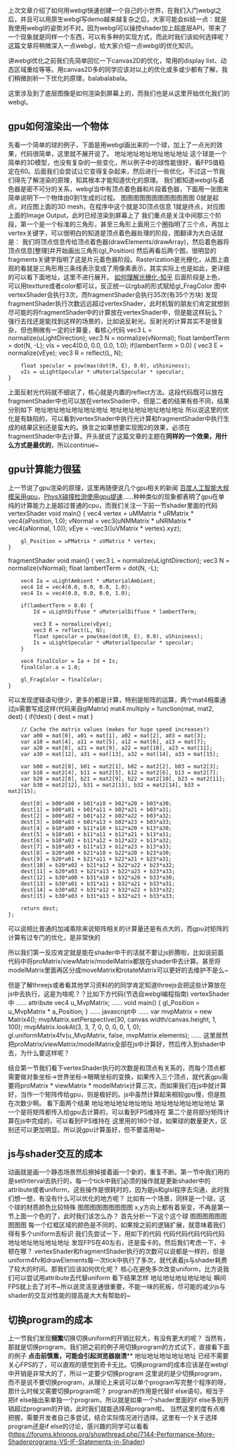 上次文章介绍了如何用webgl快速创建一个自己的小世界，在我们入门webgl之后，并且可以用原生webgl写demo越来越复杂之后，大家可能会纠结一点：就是我使用webgl的姿势对不对。因为webgl可以操控shader加上超底层API，带来了一个现象就是同样一个东西，可以有多种的实现方式，而此时我们该如何选择呢？这篇文章将稍微深入一点webgl，给大家介绍一点webgl的优化知识。

讲webgl优化之前我们先简单回忆一下canvas2D的优化，常用的display list、动态区域重绘等等。用canvas2D多的同学应该对以上的优化或多或少都有了解，我们稍微剖析一下优化的原理，balabalabala。

这里涉及到了底层图像是如何渲染到屏幕上的，而我们也是从这里开始优化我们的webgl。

## gpu如何渲染出一个物体
先看一个简单的球的例子，下面是用webgl画出来的一个球，加上了一点光的效果，代码很简单，这里就不展开说了。
地址地址地址地址地址地址
这个球是一个简单的3D模型，也没有复杂的一些变化，所以例子中的球性能很好，看FPS值稳定在60。后面我们会尝试让它变得复杂起来，然后进行一些优化，不过这一节我们得先了解渲染的原理，知其根本才能知道优化的原理。
我们都知道webgl与着色器是密不可分的关系，webgl当中有顶点着色器和片段着色器，下面用一张图来简单说明下一个物体由0到1生成的过程。
图图图图图图图图图图图图
0就是起点，对应图上面的3D mesh，在程序中这个就是3D顶点信息
1就是终点，对应图上面的Image Output，此时已经渲染到屏幕上了
我们重点是关注中间那三个阶段，第一个是一个标准的三角形，甚至三角形上面用三个圈指明了三个点，再加上vertex关键字，可以很明白的知道是顶点着色器处理的阶段，图翻译为大白话就是：
我们将顶点信息传给顶点着色器(drawElements/drawArray)，然后着色器将顶点信息[整理]并开始画出三角形(gl_Position)
然后再看后两个图，很明显的fragments关键字指明了这是片元着色器阶段。Rasterization是光栅化，从图上直观的看就是三角形用三条线表示变成了用像素表示，其实实际上也是如此，更详细的可以看下面地址，这里不进行展开。
[如何理解光栅化-知乎](https://www.zhihu.com/question/29163054)
后面阶段是上色，可以用textture或者color都可以，反正统一以rgba的形式赋给gl_FragColor
图中vertexShader会执行3次，而fragmentShader会执行35次(有35个方块)
发现fragmentShader执行次数远远超过vertexShader，此时机智的朋友们肯定就想到尽可能的将fragmentShader中的计算放在vertexShader中，但是能这样玩么？
强行去找还是能找到这样的场景的，比如说反射光。反射光的计算其实不是很复杂，但也稍微有一定的计算量，看核心代码
    vec3 L = normalize(uLightDirection);
    vec3 N = normalize(vNormal);
    float lambertTerm = dot(N, -L);
    vIs = vec4(0.0, 0.0, 0.0, 1.0);
    if(lambertTerm > 0.0) {
        vec3 E = normalize(vEye);
        vec3 R = reflect(L, N);

        float specular = pow(max(dot(R, E), 0.0), uShininess);
        vIs = uLightSpecular * uMaterialSpecular * specular;
    }
上面反射光代码就不细说了，核心就是内置的reflect方法。这段代码既可以放在fragmentShader中也可以放在vertexShader中，但是二者的结果有些不同，结果分别如下
地址地址地址地址地址地址
地址地址地址地址地址地址
所以说这里的优化是有缺陷的，可以看到vertexShader中执行光计算和fragmentShader中执行生成的结果区别还是蛮大的。换言之如果想要实现图2的效果，必须在fragmentShader中去计算。开头就说了这篇文章的主题在**同样的一个效果，用什么方式是最优的**，所以continue~

## gpu计算能力很猛
上一节说了gpu渲染的原理，这里再随便说几个gpu相关的新闻
[百度人工智能大规模采用gpu](http://www.leiphone.com/news/201609/cD4r03UnXsdVW3so.html)，[PhysX碰撞检测使用gpu提速](https://en.wikipedia.org/wiki/PhysX)……种种类似的现象都表明了gpu在单纯的计算能力上是超过普通的cpu，而我们关注一下前一节shader里面的代码
vertexShader
    void main() {
        vec4 vertex = uMMatrix * uRMatrix * vec4(aPosition, 1.0);
        vNormal = vec3(uNMMatrix * uNRMatrix * vec4(aNormal, 1.0));
        vEye = -vec3((uVMatrix * vertex).xyz);

        gl_Position = uPMatrix * uVMatrix * vertex;
    }
fragmentShader
    void main() {
        vec3 L = normalize(uLightDirection);
        vec3 N = normalize(vNormal);
        float lambertTerm = dot(N, -L);

        vec4 Ia = uLightAmbient * uMaterialAmbient;
        vec4 Id = vec4(0.0, 0.0, 0.0, 1.0);
        vec4 Is = vec4(0.0, 0.0, 0.0, 1.0);

        if(lambertTerm > 0.0) {
            Id = uLightDiffuse * uMaterialDiffuse * lambertTerm;

            vec3 E = normalize(vEye);
            vec3 R = reflect(L, N);
            float specular = pow(max(dot(R, E), 0.0), uShininess);
            Is = uLightSpecular * uMaterialSpecular * specular;
        }

        vec4 finalColor = Ia + Id + Is;
        finalColor.a = 1.0;

        gl_FragColor = finalColor;
    }
可以发现逻辑语句很少，更多的都是计算，特别是矩阵的运算，两个mat4相乘通过js需要写成这样(代码来自glMatrix)
    mat4.multiply = function(mat, mat2, dest) {
        if(!dest) { dest = mat }
        
        // Cache the matrix values (makes for huge speed increases!)
        var a00 = mat[0], a01 = mat[1], a02 = mat[2], a03 = mat[3];
        var a10 = mat[4], a11 = mat[5], a12 = mat[6], a13 = mat[7];
        var a20 = mat[8], a21 = mat[9], a22 = mat[10], a23 = mat[11];
        var a30 = mat[12], a31 = mat[13], a32 = mat[14], a33 = mat[15];
        
        var b00 = mat2[0], b01 = mat2[1], b02 = mat2[2], b03 = mat2[3];
        var b10 = mat2[4], b11 = mat2[5], b12 = mat2[6], b13 = mat2[7];
        var b20 = mat2[8], b21 = mat2[9], b22 = mat2[10], b23 = mat2[11];
        var b30 = mat2[12], b31 = mat2[13], b32 = mat2[14], b33 = mat2[15];
        
        dest[0] = b00*a00 + b01*a10 + b02*a20 + b03*a30;
        dest[1] = b00*a01 + b01*a11 + b02*a21 + b03*a31;
        dest[2] = b00*a02 + b01*a12 + b02*a22 + b03*a32;
        dest[3] = b00*a03 + b01*a13 + b02*a23 + b03*a33;
        dest[4] = b10*a00 + b11*a10 + b12*a20 + b13*a30;
        dest[5] = b10*a01 + b11*a11 + b12*a21 + b13*a31;
        dest[6] = b10*a02 + b11*a12 + b12*a22 + b13*a32;
        dest[7] = b10*a03 + b11*a13 + b12*a23 + b13*a33;
        dest[8] = b20*a00 + b21*a10 + b22*a20 + b23*a30;
        dest[9] = b20*a01 + b21*a11 + b22*a21 + b23*a31;
        dest[10] = b20*a02 + b21*a12 + b22*a22 + b23*a32;
        dest[11] = b20*a03 + b21*a13 + b22*a23 + b23*a33;
        dest[12] = b30*a00 + b31*a10 + b32*a20 + b33*a30;
        dest[13] = b30*a01 + b31*a11 + b32*a21 + b33*a31;
        dest[14] = b30*a02 + b31*a12 + b32*a22 + b33*a32;
        dest[15] = b30*a03 + b31*a13 + b32*a23 + b33*a33;
        
        return dest;
    };
可以说相比普通的加减乘除来说矩阵相关的计算量还是有点大的，而gpu对矩阵的计算有过专门的优化，是非常快的

所以我们第一反应肯定就是能在shader中干的活就不要让js折腾啦，比如说前面代码中将proMatrix/viewMatrix/modelMatrix都放在shader中去计算。甚至将modelMatrix里面再区分成moveMatrix和rotateMatrix可以更好的去维护不是么~

但是了解threejs或者看其他学习资料的的同学肯定知道threejs会把这些计算放在js中去执行，这是为啥呢？？比如下方代码(节选自webgl编程指南)
vertexShader中
    ……
    attribute vec4 u_MvpMatrix;
    ……
    void main() {
        gl_Position = u_MvpMatrix * a_Position;
    }
    ……
javascript中
    ……
    var mvpMatrix = new Matrix4();
    mvpMatrix.setPerspective(30, canvas.width/canvas.height, 1, 100);
    mvpMatrix.lookAt(3, 3, 7, 0, 0, 0, 0, 1, 0);
    gl.uniformMatrix4fv(u_MvpMatrix, false, mvpMatrix.elements);
    ……
这里居然把proMatrix/viewMatrix/modelMatrix全部在js中计算好，然后传入到shader中去，为什么要这样呢？

结合第一节我们看下vertexShader执行的次数是和顶点有关系的，而每个顶点都需要做对象坐标->世界坐标->眼睛坐标的变换，如果传入三个顶点，就代表gpu需要将proMatrix * viewMatrix * modelMatrix计算三次，而如果我们在js中就计算好，当作一个矩阵传给gpu，则是极好的。js中虽然计算起来相较gpu慢，但是胜在次数少啊。
看下面两个结果
地址地址地址地址地址
地址地址地址地址地址
第一个是将矩阵都传入给gpu去计算的，可以看到FPS维持在
第二个是将部分矩阵计算在js中完成的，可以看到FPS维持在
这里用的180个球，如果球的数量更大，区别还可以更加明显。所以说gpu计算虽好，但不要滥用呦~

## js与shader交互的成本
动画就是画一个静态场景然后擦掉接着画一个新的，重复不断。第一节中我们用的是setInterval去执行的，每一个tick中我们必须的操作就是更新shader中的attribute或者uniform，这些操作是很耗时的，因为是js和glsl程序去沟通，此时我们想一想，有没有什么可以优化的地方呢？
比如有一个场景，同样是一个球，这个球的材质颜色比较特殊
图图图图图图图图图
x,y方向上都有着渐变，不再是第一节上面一个色的了，此时我们该怎么办？
首先分析一下这个这个球
图图图图图图图图图
每一个红框区域的颜色是不同的，如果按之前的逻辑扩展，就意味着我们得有多个uniform去标识
我们先尝试一下，用如下的代码
代码代码代码代码代码
地址地址地址地址地址
发现FPS在40左右，还是蛮卡的。然后我们考虑一下，卡顿在哪？
vertexShader和fragmentShader执行的次数可以说都是一样的，但是uniform4fv和drawElements每一次tick中执行了多次，就代表着js与shader耗费了较大的时间。那我们应该如何优化呢？
核心在避免多次改变uniform，比方说我们可以尝试用attribute去代替uniform
看下结果怎样
地址地址地址地址地址
瞬间FPS就上去了对不~所以说灵活变通很重要，不能一味的死板，尽可能的减少js与shader的交互对性能的提高是大大有帮助的~

## 切换program的成本
上一节我们发现**频繁**切换切换uniform的开销比较大，有没有更大的呢？
当然有，那就是切换program，我们把之前的例子用切换program的方式试下，直接看下面的例子
**点击前慎重，可能会引起浏览器崩溃****
地址地址地址地址地址
已经不需要关心FPS的了，可以直观的感觉到奇卡无比。切换program的成本应该是在webgl中开销是非常大的了，所以一定要少切换program
这里说的是少切换program，而不是说不要切换program，从理论上来说可以单个program写完整个程序的呀，那什么时候又需要切换program呢？
program的作用是代替if else语句，相当于把if else抽出来单独一个program，所以就是如果一个shader里面的if else多到开销超过program的开销，此时我们就能选择用program啦。
当然这里的度有点难把握，需要开发者自己多尝试，结合实际情况进行选择。这里有一个关于选择program还是if else的讨论，感兴趣的同学可以看看
(https://forums.khronos.org/showthread.php/7144-Performance-More-Shaderprograms-VS-IF-Statements-in-Shader)